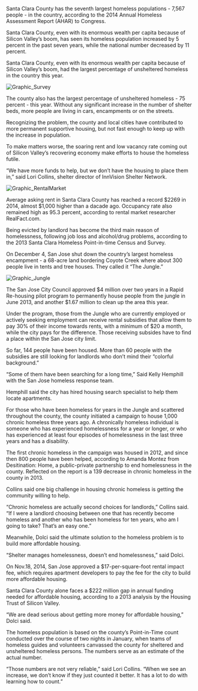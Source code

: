 Santa Clara County has the seventh largest homeless populations - 7,567 people - in the country, according to the 2014 Annual Homeless Assessment Report (AHAR) to Congress.

Santa Clara County, even with its enormous wealth per capita because of Silicon Valley’s boom, has seen its homeless population increased by 5 percent in the past seven years, while the national number decreased by 11 percent.

Santa Clara County, even with its enormous wealth per capita because of Silicon Valley’s boom, had the largest percentage of unsheltered homeless in the country this year. 

![Graphic_Survey](http://i.imgur.com/19HhS4T.jpg)

The county also has the largest percentage of unsheltered homeless - 75 percent - this year. Without any significant increase in the number of shelter beds, more people are living in cars, encampments or on the streets.

Recognizing the problem, the county and local cities have contributed to more permanent supportive housing, but not fast enough to keep up with the increase in population. 

To make matters worse, the soaring rent and low vacancy rate coming out of Silicon Valley’s recovering economy make efforts to house the homeless futile.

“We have more funds to help, but we don’t have the housing to place them in,” said Lori Collins, shelter director of InnVision Shelter Network.

![Graphic_RentalMarket](http://i.imgur.com/Ibc20NQ.jpg)

Average asking rent in Santa Clara County has reached a record $2269 in 2014, almost $1,000 higher than a dacade ago. Occupancy rate also remained high as 95.3 percent, according to rental market researcher RealFact.com.

Being evicted by landlord has become the third main reason of homelessness, following job loss and alcohol/drug problems, according to the 2013 Santa Clara Homeless Point-in-time Census and Survey.

On December 4, San Jose shut down the country’s largest homeless encampment - a 68-acre land bordering Coyote Creek where about 300 people live in tents and tree houses. They called it “The Jungle.”

![Graphic_Jungle](http://i.imgur.com/yTds5uS.jpg)

The San Jose City Council approved $4 million over two years in a Rapid Re-housing pilot program to permanently house people from the jungle in June 2013, and another $1.67 million to clean up the area this year.

Under the program, those from the Jungle who are currently employed or actively seeking employment can receive rental subsidies that allow them to pay 30% of their income towards rents, with a minimum of $20 a month, while the city pays for the difference. Those receiving subsides have to find a place within the San Jose city limit.

So far, 144 people have been housed. More than 60 people with the subsidies are still looking for landlords who don’t mind their “colorful background.”

“Some of them have been searching for a long time,” Said Kelly Hemphill with the San Jose homeless response team. 

Hemphill said the city has hired housing search specialist to help them locate apartments.

For those who have been homeless for years in the Jungle and scattered throughout the county, the county initiated a campaign to house 1,000 chronic homeless three years ago. A chronically homeless individual is someone who has experienced homelessness for a year or longer, or who has experienced at least four episodes of homelessness in the last three years and has a disability.

The first chronic homeless in the campaign was housed in 2012, and since then 800 people have been helped, according to Amanda Montez from Desitination: Home, a public-private partnership to end homelessness in the county. Reflected on the report is a 139 decrease in chronic homeless in the county in 2013.

Collins said one big challenge in housing chronic homeless is getting the community willing to help.

“Chronic homeless are actually second choices for landlords,” Collins said. “If I were a landlord choosing between one that has recently become homeless and another who has been homeless for ten years, who am I going to take? That’s an easy one.”

Meanwhile, Dolci said the ultimate solution to the homeless problem is to build more affordable housing.

“Shelter manages homelessness, doesn’t end homelessness,” said Dolci.

On Nov.18, 2014, San Jose approved a $17-per-square-foot rental impact fee, which requires apartment developers to pay the fee for the city to build more affordable housing.

Santa Clara County alone faces a $222 million gap in annual funding needed for affordable housing, according to a 2013 analysis by the Housing Trust of Silicon Valley.

“We are dead serious about getting more money for affordable housing,” Dolci said.

The homeless population is based on the county’s Point-in-Time count conducted over the course of two nights in January, when teams of homeless guides and volunteers canvassed the county for sheltered and unsheltered homeless persons. The numbers serve as an estimate of the actual number.

“Those numbers are not very reliable,” said Lori Collins. “When we see an increase, we don’t know if they just counted it better. It has a lot to do with learning how to count.”
